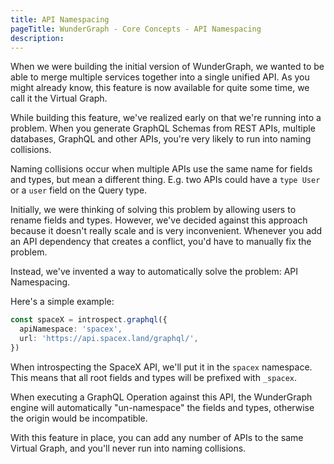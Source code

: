 ```yaml
---
title: API Namespacing
pageTitle: WunderGraph - Core Concepts - API Namespacing
description:
---
```


When we were building the initial version of WunderGraph,
we wanted to be able to merge multiple services together into a single unified API.
As you might already know,
this feature is now available for quite some time,
we call it the Virtual Graph.

While building this feature, we've realized early on that we're running into a problem.
When you generate GraphQL Schemas from REST APIs, multiple databases,
GraphQL and other APIs,
you're very likely to run into naming collisions.

Naming collisions occur when multiple APIs use the same name for fields and types,
but mean a different thing.
E.g. two APIs could have a `type User` or a `user` field on the Query type.

Initially, we were thinking of solving this problem by allowing users to rename fields and types.
However, we've decided against this approach because it doesn't really scale and is very inconvenient.
Whenever you add an API dependency that creates a conflict, you'd have to manually fix the problem.

Instead, we've invented a way to automatically solve the problem: API Namespacing.

Here's a simple example:

```typescript
const spaceX = introspect.graphql({
  apiNamespace: 'spacex',
  url: 'https://api.spacex.land/graphql/',
})
```

When introspecting the SpaceX API,
we'll put it in the `spacex` namespace.
This means that all root fields and types will be prefixed with `_spacex`.

When executing a GraphQL Operation against this API,
the WunderGraph engine will automatically "un-namespace" the fields and types,
otherwise the origin would be incompatible.

With this feature in place,
you can add any number of APIs to the same Virtual Graph,
and you'll never run into naming collisions.
